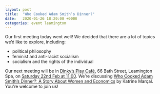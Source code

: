 ```yaml
---
layout: post
title:  "Who Cooked Adam Smith’s Dinner?"
date:   2020-01-26 18:20:00 +0000
categories: event leamington
---
```

Our first meeting today went well! We decided that there are a lot of topics we’d like to explore, including:

 - political philosophy
 - feminist and anti-racist socialism
 - socialism and the rights of the individual

Our next meeting will be in [Dinky’s Play Café](https://www.facebook.com/dinkysplaycafe/), 66 Bath Street, Leamington Spa, on [Saturday 22nd Feb at 11:00](/assets/cal/liw-2.ics). We’re discussing [Who Cooked Adam Smith’s Dinner?: A Story About Women and Economics](https://www.goodreads.com/book/show/23206098-who-cooked-adam-smith-s-dinner) by Katrine Marçal. You're welcome to join us!
